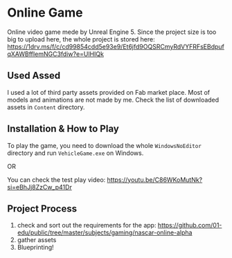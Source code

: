 # Online Game

Online video game mede by Unreal Engine 5. Since the project size is too big to upload here, the whole project is stored here: https://1drv.ms/f/c/cd99854cdd5e93e9/Et6jfd9OQSRCmyRdVYFRFsEBdpufqXAWBffIemNGC3fdiw?e=UlHIQk

## Used Assed
I used a lot of third party assets provided on Fab market place. Most of models and animations are not made by me. Check the list of downloaded assets in `Content` directory.

## Installation & How to Play
To play the game, you need to download the whole `WindowsNoEditor` directory and run `VehicleGame.exe` on Windows.

OR 

You can check the test play video: https://youtu.be/C86WKoMutNk?si=eBhJj8ZzCw_p41Dr

## Project Process
1. check and sort out the requirements for the app: https://github.com/01-edu/public/tree/master/subjects/gaming/nascar-online-alpha 
2. gather assets
3. Blueprinting!
